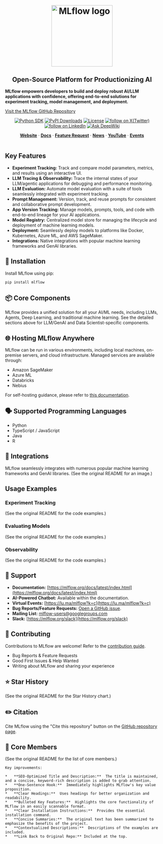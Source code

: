 <h1 align="center" style="border-bottom: none">
    <a href="https://mlflow.org/">
        <img alt="MLflow logo" src="https://raw.githubusercontent.com/mlflow/mlflow/refs/heads/master/assets/logo.svg" width="200" />
    </a>
</h1>

<h2 align="center" style="border-bottom: none">Open-Source Platform for Productionizing AI</h2>

**MLflow empowers developers to build and deploy robust AI/LLM applications with confidence, offering end-to-end solutions for experiment tracking, model management, and deployment.**

[Visit the MLflow GitHub Repository](https://github.com/mlflow/mlflow)

<div align="center">

[![Python SDK](https://img.shields.io/pypi/v/mlflow)](https://pypi.org/project/mlflow/)
[![PyPI Downloads](https://img.shields.io/pypi/dm/mlflow)](https://pepy.tech/projects/mlflow)
[![License](https://img.shields.io/github/license/mlflow/mlflow)](https://github.com/mlflow/mlflow/blob/main/LICENSE)
<a href="https://twitter.com/intent/follow?screen_name=mlflow" target="_blank">
<img src="https://img.shields.io/twitter/follow/mlflow?logo=X&color=%20%23f5f5f5"
      alt="follow on X(Twitter)"></a>
<a href="https://www.linkedin.com/company/mlflow-org/" target="_blank">
<img src="https://custom-icon-badges.demolab.com/badge/LinkedIn-0A66C2?logo=linkedin-white&logoColor=fff"
      alt="follow on LinkedIn"></a>
[![Ask DeepWiki](https://deepwiki.com/badge.svg)](https://deepwiki.com/mlflow/mlflow)

</div>

<div align="center">
   <div>
      <a href="https://mlflow.org/"><strong>Website</strong></a> ·
      <a href="https://mlflow.org/docs/latest/index.html"><strong>Docs</strong></a> ·
      <a href="https://github.com/mlflow/mlflow/issues/new/choose"><strong>Feature Request</strong></a> ·
      <a href="https://mlflow.org/blog"><strong>News</strong></a> ·
      <a href="https://www.youtube.com/@mlflowoss"><strong>YouTube</strong></a> ·
      <a href="https://lu.ma/mlflow?k=c"><strong>Events</strong></a>
   </div>
</div>

<br>

## Key Features

*   **Experiment Tracking:** Track and compare model parameters, metrics, and results using an interactive UI.
*   **LLM Tracing & Observability:**  Trace the internal states of your LLM/agentic applications for debugging and performance monitoring.
*   **LLM Evaluation:** Automate model evaluation with a suite of tools seamlessly integrated with experiment tracking.
*   **Prompt Management:** Version, track, and reuse prompts for consistent and collaborative prompt development.
*   **App Version Tracking:** Manage models, prompts, tools, and code with end-to-end lineage for your AI applications.
*   **Model Registry:**  Centralized model store for managing the lifecycle and deployment of machine learning models.
*   **Deployment:** Seamlessly deploy models to platforms like Docker, Kubernetes, Azure ML, and AWS SageMaker.
*   **Integrations:** Native integrations with popular machine learning frameworks and GenAI libraries.

## 🚀 Installation

Install MLflow using pip:

```bash
pip install mlflow
```

## 📦 Core Components

MLflow provides a unified solution for all your AI/ML needs, including LLMs, Agents, Deep Learning, and traditional machine learning.  See the detailed sections above for LLM/GenAI and Data Scientist-specific components.

## 🌐 Hosting MLflow Anywhere

MLflow can be run in various environments, including local machines, on-premise servers, and cloud infrastructure. Managed services are available through:

*   Amazon SageMaker
*   Azure ML
*   Databricks
*   Nebius

For self-hosting guidance, please refer to [this documentation](https://mlflow.org/docs/latest/ml/tracking/#tracking-setup).

## 🗣️ Supported Programming Languages

*   Python
*   TypeScript / JavaScript
*   Java
*   R

## 🔗 Integrations

MLflow seamlessly integrates with numerous popular machine learning frameworks and GenAI libraries.  (See the original README for an image.)

## Usage Examples

### Experiment Tracking

(See the original README for the code examples.)

### Evaluating Models

(See the original README for the code examples.)

### Observability

(See the original README for the code examples.)

## 💭 Support

*   **Documentation:** [https://mlflow.org/docs/latest/index.html](https://mlflow.org/docs/latest/index.html)
*   **AI-Powered Chatbot:** Available within the documentation.
*   **Virtual Events:**  [https://lu.ma/mlflow?k=c](https://lu.ma/mlflow?k=c)
*   **Bug Reports/Feature Requests:** [Open a GitHub issue](https://github.com/mlflow/mlflow/issues/new/choose).
*   **Mailing List:** mlflow-users@googlegroups.com
*   **Slack:** [https://mlflow.org/slack](https://mlflow.org/slack)

## 🤝 Contributing

Contributions to MLflow are welcome!  Refer to the [contribution guide](CONTRIBUTING.md).

*   Bug Reports & Feature Requests
*   Good First Issues & Help Wanted
*   Writing about MLflow and sharing your experience

## ⭐️ Star History

(See the original README for the Star History chart.)

## ✏️ Citation

Cite MLflow using the "Cite this repository" button on the [GitHub repository page](https://github.com/mlflow/mlflow).

## 👥 Core Members

(See the original README for the list of core members.)
```
Key improvements:

*   **SEO-Optimized Title and Description:**  The title is maintained, and a concise, keyword-rich description is added to grab attention.
*   **One-Sentence Hook:**  Immediately highlights MLflow's key value proposition.
*   **Clear Headings:**  Uses headings for better organization and readability.
*   **Bulleted Key Features:**  Highlights the core functionality of MLflow in an easily scannable format.
*   **Clear Installation Instructions:**  Provides the essential installation command.
*   **Concise Summaries:**  The original text has been summarized to emphasize the benefits of the project.
*   **Contextualized Descriptions:**  Descriptions of the examples are included.
*   **Link Back to Original Repo:** Included at the top.